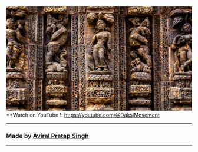 ![Watch Now](./img/Design.jpg)
**Watch on YouTube !: https://youtube.com/@DaksiMovement

---
### Made by [Aviral Pratap Singh](https://www.instagram.com/aviral__pratap__singh?igsh=NGVhN2U2NjQ0Yg==)
---
  


